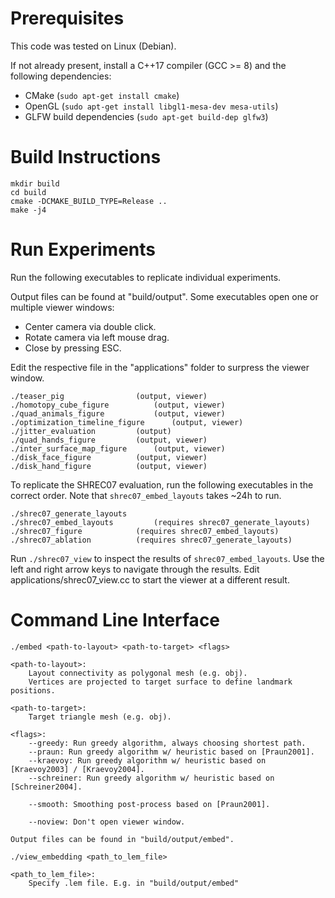 # Prerequisites

This code was tested on Linux (Debian).

If not already present, install a C++17 compiler (GCC >= 8) and the following dependencies:
* CMake (`sudo apt-get install cmake`)
* OpenGL (`sudo apt-get install libgl1-mesa-dev mesa-utils`)
* GLFW build dependencies (`sudo apt-get build-dep glfw3`)

# Build Instructions

```
mkdir build
cd build
cmake -DCMAKE_BUILD_TYPE=Release ..
make -j4
```

# Run Experiments

Run the following executables to replicate individual experiments.

Output files can be found at "build/output".
Some executables open one or multiple viewer windows:
* Center camera via double click.
* Rotate camera via left mouse drag.
* Close by pressing ESC.

Edit the respective file in the "applications" folder to surpress the viewer window.

```
./teaser_pig				(output, viewer)
./homotopy_cube_figure			(output, viewer)
./quad_animals_figure			(output, viewer)
./optimization_timeline_figure		(output, viewer)
./jitter_evaluation			(output)
./quad_hands_figure			(output, viewer)
./inter_surface_map_figure		(output, viewer)
./disk_face_figure			(output, viewer)
./disk_hand_figure			(output, viewer)
```

To replicate the SHREC07 evaluation, run the following executables in the correct order.
Note that `shrec07_embed_layouts` takes ~24h to run.

```
./shrec07_generate_layouts
./shrec07_embed_layouts			(requires shrec07_generate_layouts)
./shrec07_figure			(requires shrec07_embed_layouts)
./shrec07_ablation			(requires shrec07_generate_layouts)
```
 
Run `./shrec07_view` to inspect the results of `shrec07_embed_layouts`.
Use the left and right arrow keys to navigate through the results.
Edit applications/shrec07_view.cc to start the viewer at a different result.

# Command Line Interface

```
./embed <path-to-layout> <path-to-target> <flags>

<path-to-layout>:
    Layout connectivity as polygonal mesh (e.g. obj).
    Vertices are projected to target surface to define landmark positions.

<path-to-target>:
    Target triangle mesh (e.g. obj).

<flags>:
    --greedy: Run greedy algorithm, always choosing shortest path.
    --praun: Run greedy algorithm w/ heuristic based on [Praun2001].
    --kraevoy: Run greedy algorithm w/ heuristic based on [Kraevoy2003] / [Kraevoy2004].
    --schreiner: Run greedy algorithm w/ heuristic based on [Schreiner2004].

    --smooth: Smoothing post-process based on [Praun2001].

    --noview: Don't open viewer window.

Output files can be found in "build/output/embed".
```


```
./view_embedding <path_to_lem_file>

<path_to_lem_file>:
	Specify .lem file. E.g. in "build/output/embed"
```
